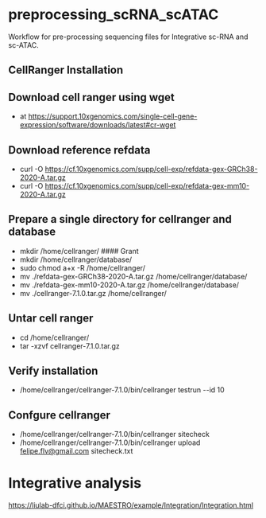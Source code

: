 # preprocessing_scRNA_scATAC

Workflow for pre-processing sequencing files for Integrative sc-RNA and sc-ATAC.

## CellRanger Installation
## Download cell ranger using wget

  - at https://support.10xgenomics.com/single-cell-gene-expression/software/downloads/latest#cr-wget

## Download reference refdata

  - curl -O https://cf.10xgenomics.com/supp/cell-exp/refdata-gex-GRCh38-2020-A.tar.gz
  - curl -O https://cf.10xgenomics.com/supp/cell-exp/refdata-gex-mm10-2020-A.tar.gz

## Prepare a single directory for cellranger and database

  - mkdir /home/cellranger/ #### Grant
  - mkdir /home/cellranger/database/
  - sudo chmod a+x -R /home/cellranger/
  - mv ./refdata-gex-GRCh38-2020-A.tar.gz /home/cellranger/database/
  - mv ./refdata-gex-mm10-2020-A.tar.gz /home/cellranger/database/
  - mv ./cellranger-7.1.0.tar.gz /home/cellranger/

## Untar cell ranger

  - cd /home/cellranger/
  - tar -xzvf cellranger-7.1.0.tar.gz

## Verify installation

  - /home/cellranger/cellranger-7.1.0/bin/cellranger testrun --id 10

## Confgure cellranger

  - /home/cellranger/cellranger-7.1.0/bin/cellranger sitecheck
  - /home/cellranger/cellranger-7.1.0/bin/cellranger upload felipe.flv@gmail.com sitecheck.txt

# Integrative analysis

https://liulab-dfci.github.io/MAESTRO/example/Integration/Integration.html
